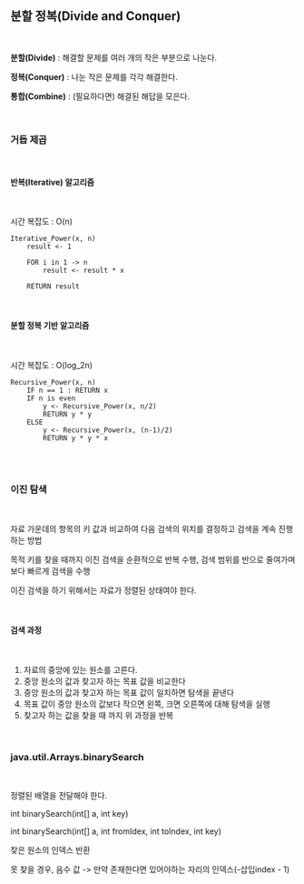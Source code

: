 ## 분할 정복(Divide and Conquer)

<br>

**분할(Divide)** : 해결할 문제를 여러 개의 작은 부분으로 나눈다.

**정복(Conquer)** : 나눈 작은 문제를 각각 해결한다.

**통합(Combine)** : (필요하다면) 해결된 해답을 모은다.

<br>

### 거듭 제곱

<br>

#### 반복(Iterative) 알고리즘

<br>

시간 복잡도 : O(n)

```
Iterative_Power(x, n)
    result <- 1

    FOR i in 1 -> n
        result <- result * x
    
    RETURN result
```

<br>

#### 분할 정복 기반 알고리즘

<br>

시간 복잡도 : O(log_2n)

```
Recursive_Power(x, n)
    IF n == 1 : RETURN x
    IF n is even
        y <- Recursive_Power(x, n/2)
        RETURN y * y
    ELSE
        y <- Recursive_Power(x, (n-1)/2)
        RETURN y * y * x
```

<br><br>

### 이진 탐색

<br>

자료 가운데의 항목의 키 값과 비교하여 다음 검색의 위치를 결정하고 검색을 계속 진행하는 방법

목적 키를 찾을 때까지 이진 검색을 순환적으로 반복 수행, 검색 범위를 반으로 줄여가며 보다 빠르게 검색을 수행

이진 검색을 하기 위해서는 자료가 정렬된 상태여야 한다.

<br>

#### 검색 과정

<br>

1. 자료의 중앙에 있는 원소를 고른다.
2. 중앙 원소의 값과 찾고자 하는 목표 값을 비교한다
3. 중앙 원소의 값과 찾고자 하는 목표 값이 일치하면 탐색을 끝낸다
4. 목표 값이 중앙 원소의 값보다 작으면 왼쪽, 크면 오른쪽에 대해 탐색을 실행
5. 찾고자 하는 값을 찾을 때 까지 위 과정을 반복

<br>

### java.util.Arrays.binarySearch

<br>

정렬된 배열을 전달해야 한다.

int binarySearch(int[] a, int key)

int binarySearch(int[] a, int fromIdex, int toIndex, int key)

찾은 원소의 인덱스 반환

못 찾을 경우, 음수 값 -> 만약 존재한다면 있어야하는 자리의 인덱스(-삽입index - 1)